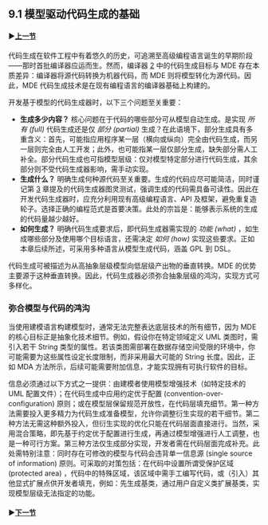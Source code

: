 ## 9.1 模型驱动代码生成的基础

#### ▶[上一节](0.md)

代码生成在软件工程中有着悠久的历史，可追溯至高级编程语言诞生的早期阶段——那时首批编译器应运而生。然而，编译器 [2](../bibliography.md#2) 中的代码生成目标与 MDE 存在本质差异：编译器将源代码转换为机器代码，而 MDE 则将模型转化为源代码。因此，MDE 代码生成技术是在现有编程语言的编译器基础上构建的。

开发基于模型的代码生成器时，以下三个问题至关重要：

- **生成多少内容？** 核心问题在于代码的哪些部分可从模型自动生成。是实现 *所有 (full)* 代码生成还是仅 *部分 (partial)* 生成？在此语境下，部分生成具有多重含义：首先，可能指应用程序某一层（横向或纵向）完全由代码生成，而另一层则完全由人工开发；此外，也可能指某一层仅部分生成，缺失部分需人工补全。部分代码生成也可指模型层级：仅对模型特定部分进行代码生成，其余部分则不受代码生成器影响，需手动实现。
- **生成什么？** 明确生成何种源代码至关重要。生成的代码应尽可能简洁，同时谨记第 [3](../ch3/0.md) 章提及的代码生成器图灵测试，强调生成的代码需具备可读性。因此在开发代码生成器时，应充分利用现有高级编程语言、API 及框架，避免重复造轮子。选择正确的编程范式是首要决策。此处的宗旨是：能够表示系统的生成的代码量越少越好。
- **如何生成？** 明确代码生成要求后，即代码生成器需实现的 *功能 (what)* ，如生成哪些部分及使用哪个目标语言，还需决定 *如何 (how)* 实现这些要求。正如本章后续所述，可采用多种语言从模型生成代码，涵盖 GPL 到 DSL。

代码生成可被描述为从高抽象层级模型向低层级产出物的垂直转换。MDE 的优势主要源于这种垂直转换。因此，代码生成器必须弥合抽象层级的鸿沟，实现方式可多样化。

### 弥合模型与代码的鸿沟

当使用建模语言构建模型时，通常无法完整表达底层技术的所有细节，因为 MDE 的核心目标正是抽象化技术细节。例如，假设你在特定领域定义 UML 类图时，需引入若干 String 类型的属性。若该类图需部署在数据存储空间受限的环境中，你可能需要为这些属性设定长度限制，而非采用最大可能的 String 长度。因此，正如 MDA 方法所示，后续可能需要附加信息，才能实现拥有可执行软件的目标。

信息必须通过以下方式之一提供：由建模者使用模型增强技术（如特定技术的 UML 配置文件）；在代码生成中应用约定优于配置 (convention-over-configuration) 原则；或在模型层保留规范开放性，在代码层填充细节。第一种方法需要投入更多精力为代码生成准备模型，允许你调整衍生实现的若干细节。第二种方法无需这种额外投入，但衍生实现的优化只能在代码层面直接进行。当然，采用混合策略，即先基于约定优于配置进行生成，再通过模型增强进行人工调整，也是一种可行方案。第三种方法仅生成部分实现，开发者需在代码层面完成补充。此处需特别注意：同时存在可修改的模型与代码会违背单一信息源 (single source of information) 原则。可采取的对策包括：在代码中设置所谓受保护区域 (protected area) ，代码中的特殊区域，该区域中需手工编写代码，或（引入）其他显式扩展点供开发者填充，例如：先生成基类，通过用户自定义类扩展基类，实现模型层级无法指定的功能。

#### ▶[下一节](2.md)
